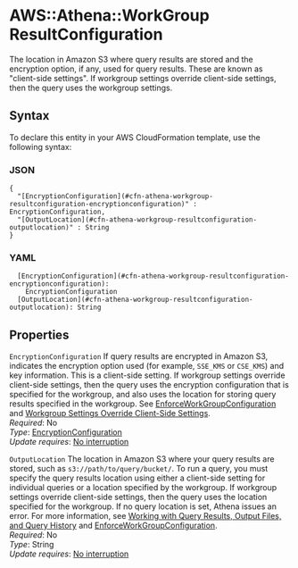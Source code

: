 # AWS::Athena::WorkGroup ResultConfiguration<a name="aws-properties-athena-workgroup-resultconfiguration"></a>

The location in Amazon S3 where query results are stored and the encryption option, if any, used for query results\. These are known as "client\-side settings"\. If workgroup settings override client\-side settings, then the query uses the workgroup settings\.

## Syntax<a name="aws-properties-athena-workgroup-resultconfiguration-syntax"></a>

To declare this entity in your AWS CloudFormation template, use the following syntax:

### JSON<a name="aws-properties-athena-workgroup-resultconfiguration-syntax.json"></a>

```
{
  "[EncryptionConfiguration](#cfn-athena-workgroup-resultconfiguration-encryptionconfiguration)" : EncryptionConfiguration,
  "[OutputLocation](#cfn-athena-workgroup-resultconfiguration-outputlocation)" : String
}
```

### YAML<a name="aws-properties-athena-workgroup-resultconfiguration-syntax.yaml"></a>

```
  [EncryptionConfiguration](#cfn-athena-workgroup-resultconfiguration-encryptionconfiguration): 
    EncryptionConfiguration
  [OutputLocation](#cfn-athena-workgroup-resultconfiguration-outputlocation): String
```

## Properties<a name="aws-properties-athena-workgroup-resultconfiguration-properties"></a>

`EncryptionConfiguration`  <a name="cfn-athena-workgroup-resultconfiguration-encryptionconfiguration"></a>
If query results are encrypted in Amazon S3, indicates the encryption option used \(for example, `SSE_KMS` or `CSE_KMS`\) and key information\. This is a client\-side setting\. If workgroup settings override client\-side settings, then the query uses the encryption configuration that is specified for the workgroup, and also uses the location for storing query results specified in the workgroup\. See [EnforceWorkGroupConfiguration](https://docs.aws.amazon.com/AWSCloudFormation/latest/UserGuide/aws-properties-athena-workgroup-workgroupconfigurationupdates.html#cfn-athena-workgroup-workgroupconfigurationupdates-enforceworkgroupconfiguration) and [Workgroup Settings Override Client\-Side Settings](https://docs.aws.amazon.com/athena/latest/ug/workgroups-settings-override.html)\.  
*Required*: No  
*Type*: [EncryptionConfiguration](aws-properties-athena-workgroup-encryptionconfiguration.md)  
*Update requires*: [No interruption](https://docs.aws.amazon.com/AWSCloudFormation/latest/UserGuide/using-cfn-updating-stacks-update-behaviors.html#update-no-interrupt)

`OutputLocation`  <a name="cfn-athena-workgroup-resultconfiguration-outputlocation"></a>
The location in Amazon S3 where your query results are stored, such as `s3://path/to/query/bucket/`\. To run a query, you must specify the query results location using either a client\-side setting for individual queries or a location specified by the workgroup\. If workgroup settings override client\-side settings, then the query uses the location specified for the workgroup\. If no query location is set, Athena issues an error\. For more information, see [Working with Query Results, Output Files, and Query History](https://docs.aws.amazon.com/athena/latest/ug/querying.html) and [EnforceWorkGroupConfiguration](https://docs.aws.amazon.com/AWSCloudFormation/latest/UserGuide/aws-properties-athena-workgroup-workgroupconfigurationupdates.html#cfn-athena-workgroup-workgroupconfigurationupdates-enforceworkgroupconfiguration)\.  
*Required*: No  
*Type*: String  
*Update requires*: [No interruption](https://docs.aws.amazon.com/AWSCloudFormation/latest/UserGuide/using-cfn-updating-stacks-update-behaviors.html#update-no-interrupt)